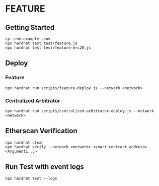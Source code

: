 # FEATURE

## Getting Started

```
cp .env.example .env
npx hardhat test test/feature.js
npx hardhat test test/feature-erc20.js
```

## Deploy

### Feature

`npx hardhat run scripts/feature-deploy.js --network <network>`

### Centralized Arbitrator

`npx hardhat run scripts/centralized-arbitrator-deploy.js --network <network>`

## Etherscan Verification

```
npx hardhat clean
npx hardhat verify --network <network> <smart contract address> <Argument1...>
```

## Run Test with event logs

`npx hardhat test --logs`
